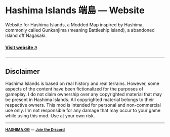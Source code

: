 # Hashima Islands 端島 — Website

Website for Hashima Islands, a Modded Map inspired by Hashima, commonly called Gunkanjima (meaning Battleship Island), a abandoned island off Nagasaki.

#### [Visit website 🡥](https://hashima.gg)

---

## Disclaimer

Hashima Islands is based on real history and real terrains. However, some aspects of the content have been fictionalized for the purposes of gameplay. I do not claim ownership over any copyrighted material that may be present in Hashima Islands. All copyrighted material belongs to their respective owners. This mod is intended for personal and non-commercial use only. I'm not responsible for any damage that may occur to your game while using this mod. Use at your own risk.

---

<small>

**[HASHIMA.GG](https://hashima.gg)** — **[Join the Discord](https://discord.gg/Uap8rwekfA)**

</small>
